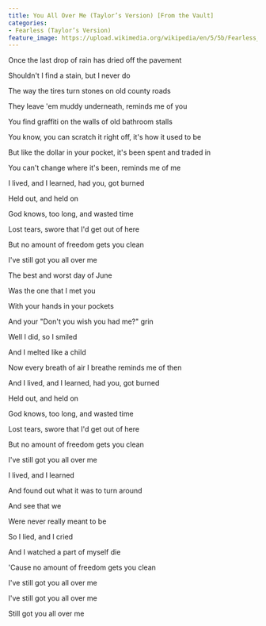 ```yaml
---
title: You All Over Me (Taylor’s Version) [From the Vault]
categories:
- Fearless (Taylor’s Version)
feature_image: https://upload.wikimedia.org/wikipedia/en/5/5b/Fearless_%28Taylor%27s_Version%29_%282021_album_cover%29_by_Taylor_Swift.png
--- 
```

Once the last drop of rain has dried off the pavement

Shouldn't I find a stain, but I never do

The way the tires turn stones on old county roads

They leave 'em muddy underneath, reminds me of you

You find graffiti on the walls of old bathroom stalls

You know, you can scratch it right off, it's how it used to be

But like the dollar in your pocket, it's been spent and traded in

You can't change where it's been, reminds me of me

I lived, and I learned, had you, got burned

Held out, and held on

God knows, too long, and wasted time

Lost tears, swore that I'd get out of here

But no amount of freedom gets you clean

I've still got you all over me

The best and worst day of June

Was the one that I met you

With your hands in your pockets

And your "Don't you wish you had me?" grin

Well I did, so I smiled

And I melted like a child

Now every breath of air I breathe reminds me of then

And I lived, and I learned, had you, got burned

Held out, and held on

God knows, too long, and wasted time

Lost tears, swore that I'd get out of here

But no amount of freedom gets you clean

I've still got you all over me

I lived, and I learned

And found out what it was to turn around

And see that we

Were never really meant to be

So I lied, and I cried

And I watched a part of myself die

'Cause no amount of freedom gets you clean

I've still got you all over me

I've still got you all over me

Still got you all over me